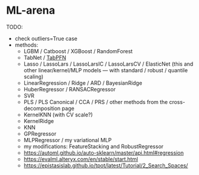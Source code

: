 # ML-arena

TODO:
- check outliers=True case
- methods:
    - LGBM / Catboost / XGBoost / RandomForest
    - TabNet / [TabPFN](https://www.automl.org/tabpfn-a-transformer-that-solves-small-tabular-classification-problems-in-a-second/)
    - Lasso / LassoLars / LassoLarsIC / LassoLarsCV / ElasticNet (this and other linear/kernel/MLP models — with standard / robust / quantile scaling)
    - LinearRegression / Ridge / ARD / BayesianRidge
    - HuberRegressor / RANSACRegressor
    - SVR
    - PLS / PLS Canonical / CCA / PRS / other methods from the cross-decomposition page
    - KernelKNN (with CV scale?)
    - KernelRidge
    - KNN
    - GPRegressor
    - MLPRegressor / my variational MLP
    - my modifications: FeatureStacking and RobustRegressor
    - https://automl.github.io/auto-sklearn/master/api.html#regression
    - https://evalml.alteryx.com/en/stable/start.html
    - https://epistasislab.github.io/tpot/latest/Tutorial/2_Search_Spaces/